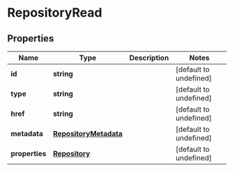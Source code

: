 # RepositoryRead

## Properties
| Name | Type | Description | Notes |
| ------------ | ------------- | ------------- | ------------- |
| **id** | **string** |  | [default to undefined] |
| **type** | **string** |  | [default to undefined] |
| **href** | **string** |  | [default to undefined] |
| **metadata** | [**RepositoryMetadata**](RepositoryMetadata.md) |  | [default to undefined] |
| **properties** | [**Repository**](Repository.md) |  | [default to undefined] |


